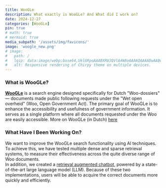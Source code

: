```yaml
---
title: WooGLe
description: What exactly is WooGLe? And What did I work on?
date: 2024-12-27
categories: [WooGLe]
pin: true
# math: true
# mermaid: true
media_subpath: '/assets/img/favicons/'
image: 'woogle_new.png'
# image:
#   path: /
#   lqip: data:image/webp;base64,UklGRpoAAABXRUJQVlA4WAoAAAAQAAAADwAABwAAQUxQSDIAAAARL0AmbZurmr57yyIiqE8oiG0bejIYEQTgqiDA9vqnsUSI6H+oAERp2HZ65qP/VIAWAFZQOCBCAAAA8AEAnQEqEAAIAAVAfCWkAALp8sF8rgRgAP7o9FDvMCkMde9PK7euH5M1m6VWoDXf2FkP3BqV0ZYbO6NA/VFIAAAA
#   alt: Responsive rendering of Chirpy theme on multiple devices.
---
```


### What is WooGLe?
<a href="https://woogle.wooverheid.nl/" target="_blank" rel="noopener noreferrer"><b>WooGLe</b></a> is a search engine designed specifically for Dutch "Woo-dossiers" — documents made public following requests under the "Wet open overheid" (Woo, Open Government Act). 
The primary goal of WooGLe is to enhance the accessibility and usefulness of government information. It serves as a single platform where all documents requested under the Woo are easily accessible. More on WooGLe (in Dutch) <a href="https://woogle.wooverheid.nl/about">here</a>

### What Have I Been Working On?
We want to improve the WooGLe search functionality using AI techniques. To achieve this, we have tested multiple dense and sparse retrieval systems, to measure their effectiveness across the quite diverse range of Woo documents.\
In addition, we created a <a href="https://chat.wooverheid.nl/" target="_blank" rel="noopener noreferrer">retrieval augmented chatbot</a>, powered by a state-of-the-art large language model (LLM). Because of these two implementations, users will be able to acquire the correct documents more quickly and efficiently.
